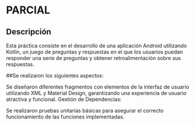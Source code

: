 # PARCIAL

## Descripción

Esta práctica consiste en el desarrollo de una aplicación Android utilizando Kotlin, un juego de preguntas y respuestas en el que los usuarios puedan responder una serie de preguntas y obtener retroalimentación sobre sus respuestas.

##Se realizaron los siguientes aspectos:

Se diseñaron diferentes fragmentos con elementos de la interfaz de usuario utilizando XML y Material Design, garantizando una experiencia de usuario atractiva y funcional.
Gestión de Dependencias:

Se realizaron pruebas unitarias básicas para asegurar el correcto funcionamiento de las funciones implementadas.
